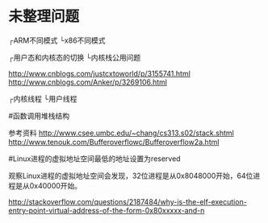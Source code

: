 # 未整理问题

┌ARM不同模式
└x86不同模式

┌用户态和内核态的切换
└内核栈公用问题

http://www.cnblogs.com/justcxtoworld/p/3155741.html
http://www.cnblogs.com/Anker/p/3269106.html

┌内核线程
└用户线程

#函数调用堆栈结构

参考资料
http://www.csee.umbc.edu/~chang/cs313.s02/stack.shtml
http://www.tenouk.com/Bufferoverflowc/Bufferoverflow2a.html



#Linux进程的虚拟地址空间最低的地址设置为reserved

观察Linux进程的虚拟地址空间会发现，32位进程是从0x8048000开始，64位进程是从0x40000开始。

http://stackoverflow.com/questions/2187484/why-is-the-elf-execution-entry-point-virtual-address-of-the-form-0x80xxxxx-and-n

